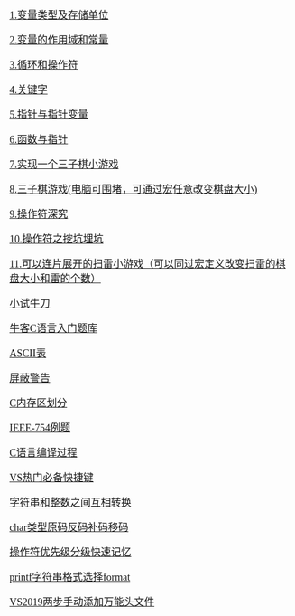 <font size = 4 face = "黑体">

<a href="https://blog.csdn.net/qq_43808700/article/details/109712047?utm_source=app">1.变量类型及存储单位</a>

<a href="https://blog.csdn.net/qq_43808700/article/details/109733028?utm_source=app">2.变量的作用域和常量</a>

<a href="https://blog.csdn.net/qq_43808700/article/details/109900714?utm_source=app">3.循环和操作符</a>

<a href="https://blog.csdn.net/qq_43808700/article/details/109903898?utm_source=app">4.关键字</a>

<a href="https://blog.csdn.net/qq_43808700/article/details/110199887?utm_source=app">5.指针与指针变量</a>

<a href="https://blog.csdn.net/qq_43808700/article/details/110873214?utm_source=app">6.函数与指针</a>

<a href="https://blog.csdn.net/qq_43808700/article/details/111239602?utm_source=app">7.实现一个三子棋小游戏</a>

<a href="https://blog.csdn.net/qq_43808700/article/details/104592782?utm_source=app">8.三子棋游戏(电脑可围堵，可通过宏任意改变棋盘大小)</a>

<a href="https://blog.csdn.net/qq_43808700/article/details/111225646?utm_source=app">9.操作符深究</a>

<a href="https://blog.csdn.net/qq_43808700/article/details/112666324?utm_source=app">10.操作符之挖坑埋坑</a>

<a href="https://blog.csdn.net/qq_43808700/article/details/97678500?utm_source=app">11.可以连片展开的扫雷小游戏（可以同过宏定义改变扫雷的棋盘大小和雷的个数）</a>

<a href="https://blog.csdn.net/qq_43808700/article/details/110261799?utm_source=app">小试牛刀</a>

<a href="https://blog.csdn.net/qq_43808700/article/details/109740132?utm_source=app">牛客C语言入门题库</a>

<a href="https://blog.csdn.net/qq_43808700/article/details/108501755?utm_source=app">ASCII表</a>

<a href="https://blog.csdn.net/qq_43808700/article/details/109901621?utm_source=app">屏蔽警告</a>

<a href="https://blog.csdn.net/qq_43808700/article/details/108927658?utm_source=app">C内存区划分</a>

<a href="https://blog.csdn.net/qq_43808700/article/details/109731511?utm_source=app">IEEE-754例题</a>

<a href="https://blog.csdn.net/qq_43808700/article/details/109733060?utm_source=app">C语言编译过程</a>

<a href="https://blog.csdn.net/qq_43808700/article/details/109896271?utm_source=app">VS热门必备快捷键</a>

<a href="https://blog.csdn.net/qq_43808700/article/details/114074908?utm_source=app">字符串和整数之间互相转换</a>

<a href="https://blog.csdn.net/qq_43808700/article/details/109905989?utm_source=app">char类型原码反码补码移码</a>

<a href="https://blog.csdn.net/qq_43808700/article/details/111240745?utm_source=app">操作符优先级分级快速记忆</a>

<a href="https://blog.csdn.net/qq_43808700/article/details/104398746?utm_source=app">printf字符串格式选择format</a>

<a href="https://blog.csdn.net/qq_43808700/article/details/105768125?utm_source=app">VS2019两步手动添加万能头文件</a>






</font>